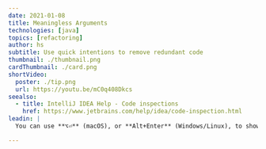 ```yaml
---
date: 2021-01-08
title: Meaningless Arguments
technologies: [java]
topics: [refactoring]
author: hs
subtitle: Use quick intentions to remove redundant code
thumbnail: ./thumbnail.png
cardThumbnail: ./card.png
shortVideo:
  poster: ./tip.png
  url: https://youtu.be/mC0q408Dkcs
seealso:
  - title: IntelliJ IDEA Help - Code inspections
    href: https://www.jetbrains.com/help/idea/code-inspection.html
leadin: |
  You can use **⌥⏎** (macOS), or **Alt+Enter** (Windows/Linux), to show context actions for meaningless arguments. You can then remove the redundant code.

---
```

